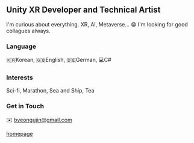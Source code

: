 ## Unity XR Developer and Technical Artist
I'm curious about everything. XR, AI, Metaverse... :grin:
I'm looking for good collagues always.

### Language
:kr:Korean, :gb:English, :de:German, :computer:C#

### Interests
Sci-fi, Marathon, Sea and Ship, Tea

### Get in Touch
:envelope: byeongujin@gmail.com

[homepage](http://oktopusmagazine.com/)
